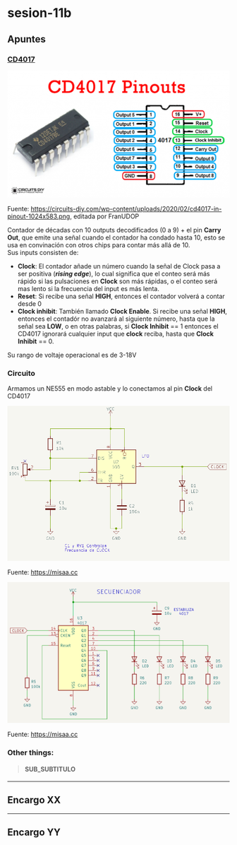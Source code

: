 # sesion-11b

## Apuntes

### [CD4017](https://www.ti.com/lit/ds/symlink/cd4017b-mil.pdf?ts=1749282389151&ref_url=https%253A%252F%252Fwww.google.com%252F)

![alt-text](./archivos/cd4017pinout.png)

Fuente: <https://circuits-diy.com/wp-content/uploads/2020/02/cd4017-in-pinout-1024x583.png>, editada por FranUDOP

Contador de décadas con 10 outputs decodificados (0 a 9) + el pin __Carry Out__, que emite una señal cuando el contador ha condado hasta 10, esto se usa en convinación con otros chips para contar más allá de 10.</br>
Sus inputs consisten de:

* __Clock__: El contador añade un número cuando la señal de Clock pasa a ser positiva (__*rising edge*__), lo cual significa que el conteo será más rápido si las pulsaciones en __Clock__ son más rápidas, o el conteo será mas lento si la frecuencia del input es más lenta.
* __Reset__: Si recibe una señal __HIGH__, entonces el contador volverá a contar desde 0
* __Clock inhibit__: También llamado __Clock Enable__. Si recibe una señal __HIGH__, entonces el contadór no avanzará al siguiente número, hasta que la señal sea __LOW__, o en otras palabras, si __Clock Inhibit__ == 1 entonces el CD4017 ignorará cualquier input que __clock__ reciba, hasta que __Clock Inhibit__ == 0.

Su rango de voltaje operacional es de 3-18V

### Circuito

Armamos un NE555 en modo astable y lo conectamos al pin __Clock__ del CD4017

![NE555 modo astable](./archivos/circuitoParte1.png)

Fuente: <https://misaa.cc>

![CD4017](./archivos/circuitoParte2.png)

Fuente: <https://misaa.cc>

### Other things: <!-- Things to organize + random stuff -->
>
> #### SUB_SUBTITULO

-----------------------------------------------------------------------------------------------------------

## Encargo XX <!-- TEXT -->

-----------------------------------------------------------------------------------------------------------

## Encargo YY <!-- TEXT -->
